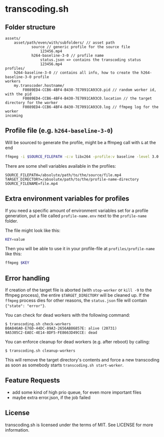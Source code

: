 # transcoding.sh

## Folder structure

    assets/
        asset/path/even/with/subfolders/ // asset path
                source // generic profile for the source file
                    123456.mp4
                h264-baseline-3-0 // profile name
                    status.json => contains the transcoding status
                    123456.mp4
    profiles/
        h264-baseline-3-0 // contains all info, how to create the h264-baseline-3-0 profile
    workers
        my.transcoder.hostname/
            F0089ED4-CCB6-4BF4-B430-7E7091CA93C0.pid // random worker id, with the pid
            F0089ED4-CCB6-4BF4-B430-7E7091CA93C0.location // the target directory for the worker
            F0089ED4-CCB6-4BF4-B430-7E7091CA93C0.log // ffmpeg log for the worker
    incoming
        

## Profile file (e.g. `h264-baseline-3-0`)

Will be sourced to generate the profile, might be a ffmpeg call with `&` at the end

``` bash
ffmpeg -i $SOURCE_FILEPATH -c:v libx264 -profile:v baseline -level 3.0 -strict -2 $TARGET_DIRECTORY/$SOURCE_FILENAME &
```

There are some shell variables available in the profiles:

```
SOURCE_FILEPATH=/absolute/path/to/the/source/file.mp4
TARGET_DIRECTORY=/absolute/path/to/the/profile-name-directory
SOURCE_FILENAME=file.mp4
```

## Extra environment variables for profiles

If you need a specific amount of environment variables set for a profile generation, put a file called `profile-name.env`
next to the `profile-name` folder.

The file might look like this:

``` bash
KEY=value
```

Then you will be able to use it in your profile-file at `profiles/profile-name` like this:

``` bash
ffmpeg $KEY
```

## Error handling

If creation of the target file is aborted (with `stop-worker` or `kill -9` to the ffmpeg process),
the entire `$TARGET_DIRECTORY` will be cleaned up. If the `ffmpeg` process dies for other reasons,
the `status.json` file will contain `{"state": "error"}`.

You can check for dead workers with the following command:
``` console
$ transcoding.sh check-workers
B0A846A0-E76D-44DC-89A3-2656AB86857E: alive (20731)
9A5305C2-EAEC-4E14-8DF5-FE8663D49CCE: dead
```

You can enforce cleanup for dead workers (e.g. after reboot) by calling:

``` console
$ transcoding.sh cleanup-workers
``` 

This will remove the target directory's contents and force a new transcoding as soon as somebody starts
`transcoding.sh start-worker`.

## Feature Requests

- add some kind of high prio queue, for even more important files
- maybe extra error.json, if the job failed

## License

transcoding.sh is licensed under the terms of MIT. See LICENSE for more information.
